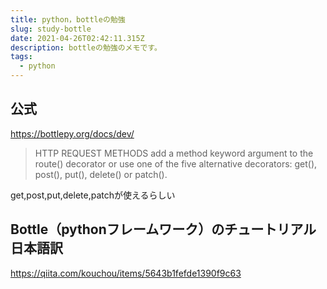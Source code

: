```yaml
---
title: python，bottleの勉強
slug: study-bottle
date: 2021-04-26T02:42:11.315Z
description: bottleの勉強のメモです。
tags:
  - python
---
```

## 公式

<https://bottlepy.org/docs/dev/>

>HTTP REQUEST METHODS
>add a method keyword argument to the route() decorator or use one of the five alternative decorators: get(), post(), put(), delete() or patch().

get,post,put,delete,patchが使えるらしい

## Bottle（pythonフレームワーク）のチュートリアル日本語訳

<https://qiita.com/kouchou/items/5643b1fefde1390f9c63>
